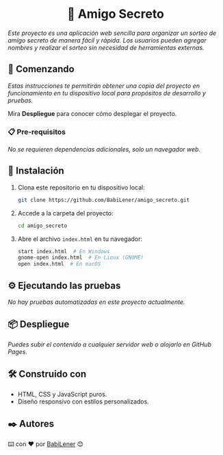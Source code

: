 <h1 align="center">🎁 Amigo Secreto</h1>

*Este proyecto es una aplicación web sencilla para organizar un sorteo de amigo secreto de manera fácil y rápida. Los usuarios pueden agregar nombres y realizar el sorteo sin necesidad de herramientas externas.*

## 🚀 Comenzando

*Estas instrucciones te permitirán obtener una copia del proyecto en funcionamiento en tu dispositivo local para propósitos de desarrollo y pruebas.*

Mira **Despliegue** para conocer cómo desplegar el proyecto.

### 📋 Pre-requisitos

*No se requieren dependencias adicionales, solo un navegador web.*

## 🔧 Instalación

1. Clona este repositorio en tu dispositivo local:
   ```sh
   git clone https://github.com/BabiLener/amigo_secreto.git
   ```
2. Accede a la carpeta del proyecto:
   ```sh
   cd amigo_secreto
   ```
3. Abre el archivo `index.html` en tu navegador:
   ```sh
   start index.html  # En Windows
   gnome-open index.html  # En Linux (GNOME)
   open index.html  # En macOS
   ```

## ⚙️ Ejecutando las pruebas

*No hay pruebas automatizadas en este proyecto actualmente.*

## 📦 Despliegue

*Puedes subir el contenido a cualquier servidor web o alojarlo en GitHub Pages.*

## 🛠️ Construido con

- HTML, CSS y JavaScript puros.
- Diseño responsivo con estilos personalizados.



## ✒️ Autores

⌨️ con ❤️ por [BabiLener](https://github.com/BabiLener) 😊



